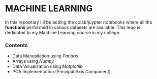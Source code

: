 # MACHINE LEARNING

In this repositary I'll be adding the colab/juypter notebooks where all the **functions** performed in  various datasets are available.
This repo is dedicated to my Machine Learning course in my college.

### Contents
- Data Manupilation using *Pandas*
- Arrays using *Numpy*
- Data Visualization using *Matplotlib*
- PCA Implementation (Principal Axis Component)
